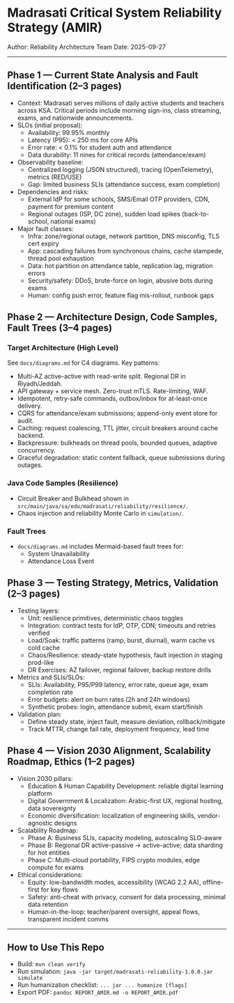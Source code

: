 # Madrasati Critical System Reliability Strategy (AMIR)

Author: Reliability Architecture Team
Date: 2025-09-27

---

## Phase 1 — Current State Analysis and Fault Identification (2–3 pages)

- Context: Madrasati serves millions of daily active students and teachers across KSA. Critical periods include morning sign-ins, class streaming, exams, and nationwide announcements.
- SLOs (initial proposal):
  - Availability: 99.95% monthly
  - Latency (P95): < 250 ms for core APIs
  - Error rate: < 0.1% for student auth and attendance
  - Data durability: 11 nines for critical records (attendance/exam)
- Observability baseline:
  - Centralized logging (JSON structured), tracing (OpenTelemetry), metrics (RED/USE)
  - Gap: limited business SLIs (attendance success, exam completion)
- Dependencies and risks:
  - External IdP for some schools, SMS/Email OTP providers, CDN, payment for premium content
  - Regional outages (ISP, DC zone), sudden load spikes (back-to-school, national exams)
- Major fault classes:
  - Infra: zone/regional outage, network partition, DNS misconfig, TLS cert expiry
  - App: cascading failures from synchronous chains, cache stampede, thread pool exhaustion
  - Data: hot partition on attendance table, replication lag, migration errors
  - Security/safety: DDoS, brute-force on login, abusive bots during exams
  - Human: config push error, feature flag mis-rollout, runbook gaps

## Phase 2 — Architecture Design, Code Samples, Fault Trees (3–4 pages)

### Target Architecture (High Level)

See `docs/diagrams.md` for C4 diagrams. Key patterns:

- Multi-AZ active-active with read-write split. Regional DR in Riyadh/Jeddah.
- API gateway + service mesh. Zero-trust mTLS. Rate-limiting, WAF.
- Idempotent, retry-safe commands, outbox/inbox for at-least-once delivery.
- CQRS for attendance/exam submissions; append-only event store for audit.
- Caching: request coalescing, TTL jitter, circuit breakers around cache backend.
- Backpressure: bulkheads on thread pools, bounded queues, adaptive concurrency.
- Graceful degradation: static content fallback, queue submissions during outages.

### Java Code Samples (Resilience)

- Circuit Breaker and Bulkhead shown in `src/main/java/sa/edu/madrasati/reliability/resilience/`.
- Chaos injection and reliability Monte Carlo in `simulation/`.

### Fault Trees

- `docs/diagrams.md` includes Mermaid-based fault trees for:
  - System Unavailability
  - Attendance Loss Event

## Phase 3 — Testing Strategy, Metrics, Validation (2–3 pages)

- Testing layers:
  - Unit: resilience primitives, deterministic chaos toggles
  - Integration: contract tests for IdP, OTP, CDN; timeouts and retries verified
  - Load/Soak: traffic patterns (ramp, burst, diurnal), warm cache vs cold cache
  - Chaos/Resilience: steady-state hypothesis, fault injection in staging prod-like
  - DR Exercises: AZ failover, regional failover, backup restore drills
- Metrics and SLIs/SLOs:
  - SLIs: Availability, P95/P99 latency, error rate, queue age, exam completion rate
  - Error budgets: alert on burn rates (2h and 24h windows)
  - Synthetic probes: login, attendance submit, exam start/finish
- Validation plan:
  - Define steady state, inject fault, measure deviation, rollback/mitigate
  - Track MTTR, change fail rate, deployment frequency, lead time

## Phase 4 — Vision 2030 Alignment, Scalability Roadmap, Ethics (1–2 pages)

- Vision 2030 pillars:
  - Education & Human Capability Development: reliable digital learning platform
  - Digital Government & Localization: Arabic-first UX, regional hosting, data sovereignty
  - Economic diversification: localization of engineering skills, vendor-agnostic designs
- Scalability Roadmap:
  - Phase A: Business SLIs, capacity modeling, autoscaling SLO-aware
  - Phase B: Regional DR active-passive -> active-active; data sharding for hot entities
  - Phase C: Multi-cloud portability, FIPS crypto modules, edge compute for exams
- Ethical considerations:
  - Equity: low-bandwidth modes, accessibility (WCAG 2.2 AA), offline-first for key flows
  - Safety: anti-cheat with privacy, consent for data processing, minimal data retention
  - Human-in-the-loop: teacher/parent oversight, appeal flows, transparent incident comms

---

## How to Use This Repo

- Build: `mvn clean verify`
- Run simulation: `java -jar target/madrasati-reliability-1.0.0.jar simulate`
- Run humanization checklist: `... jar ... humanize [flags]`
- Export PDF: `pandoc REPORT_AMIR.md -o REPORT_AMIR.pdf`
